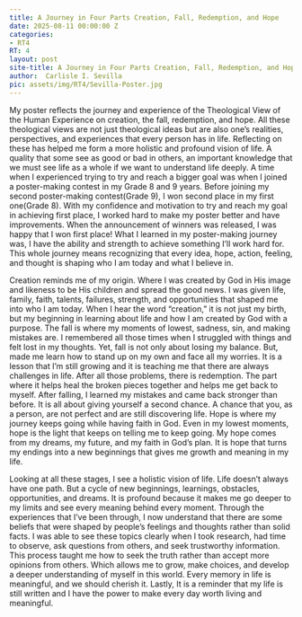 ```yaml
---
title: A Journey in Four Parts Creation, Fall, Redemption, and Hope
date: 2025-08-11 00:00:00 Z
categories:
- RT4
RT: 4
layout: post
site-title: A Journey in Four Parts Creation, Fall, Redemption, and Hope
author:  Carlisle I. Sevilla
pic: assets/img/RT4/Sevilla-Poster.jpg
---
```


My poster reflects the journey and experience of the Theological View of the Human Experience on creation, the fall, redemption, and hope. All these theological views are not just theological ideas but are also one’s realities, perspectives, and experiences that every person has in life. Reflecting on these has helped me form a more holistic and profound vision of life. A quality that some see as good or bad in others, an important knowledge that we must see life as a whole if we want to understand life deeply. A time when I experienced trying to try and reach a bigger goal was when I joined a poster-making contest in my Grade 8 and 9 years. Before joining my second poster-making contest(Grade 9), I won second place in my first one(Grade 8). With my confidence and motivation to try and reach my goal in achieving first place, I worked hard to make my poster better and have improvements. When the announcement of winners was released, I was happy that I won first place! What I learned in my poster-making journey was, I have the ability and strength to achieve something I’ll work hard for. This whole journey means recognizing that every idea, hope, action, feeling, and thought is shaping who I am today and what I believe in.

Creation reminds me of my origin. Where I was created by God in His image and likeness to be His children and spread the good news. I was given life, family, faith, talents, failures, strength, and opportunities that shaped me into who I am today. When I hear the word “creation,” it is not just my birth, but my beginning in learning about life and how I am created by God with a purpose. The fall is where my moments of lowest, sadness, sin, and making mistakes are. I remembered all those times when I struggled with things and felt lost in my thoughts. Yet, fall is not only about losing my balance. But, made me learn how to stand up on my own and face all my worries. It is a lesson that I’m still growing and it is teaching me that there are always challenges in life. After all those problems, there is redemption. The part where it helps heal the broken pieces together and helps me get back to myself. After falling, I learned my mistakes and came back stronger than before. It is all about giving yourself a second chance. A chance that you, as a person, are not perfect and are still discovering life. Hope is where my journey keeps going while having faith in God. Even in my lowest moments, hope is the light that keeps on telling me to keep going. My hope comes from my dreams, my future, and my faith in God’s plan. It is hope that turns my endings into a new beginnings that gives me growth and meaning in my life.

Looking at all these stages, I see a holistic vision of life. Life doesn’t always have one path. But a cycle of new beginnings, learnings, obstacles, opportunities, and dreams. It is profound because it makes me go deeper to my limits and see every meaning behind every moment. Through the experiences that I’ve been through, I now understand that there are some beliefs that were shaped by people’s feelings and thoughts rather than solid facts. I was able to see these topics clearly when I took research, had time to observe, ask questions from others, and seek trustworthy information. This process taught me how to seek the truth rather than accept more opinions from others. Which allows me to grow, make choices, and develop a deeper understanding of myself in this world. Every memory in life is meaningful, and we should cherish it. Lastly, It is a reminder that my life is still written and I have the power to make every day worth living and meaningful.
